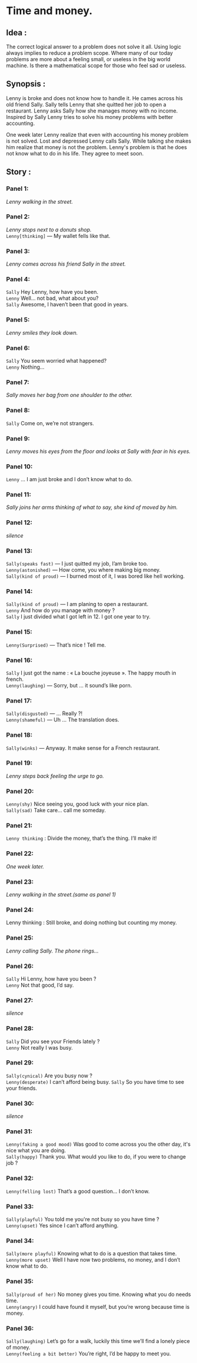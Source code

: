 # Time and money.

## Idea : 

The correct logical answer to a problem does not solve it all. Using logic always implies to reduce a problem scope. 
Where many of our today problems are more about a feeling small, or useless in the big world machine. 
Is there a mathematical scope for those who feel sad or useless. 

## Synopsis :

Lenny is broke and does not know how to handle it. 
He cames across his old friend Sally. 
Sally tells Lenny that she quitted her job to open a restaurant.
Lenny asks Sally how she manages money with no income. 
Inspired by Sally Lenny tries to solve his money problems with better accounting.  

One week later Lenny realize that even with accounting his money problem is not solved. 
Lost and depressed Lenny calls Sally. 
While talking she makes him realize that money is not the problem.
Lenny's problem is that he does not know what to do in his life.
They agree to meet soon.

## Story :


### Panel 1:

*Lenny walking in the street.*

### Panel 2:

*Lenny stops next to a donuts shop.*  
`Lenny[thinking]` — My wallet fells like that.

### Panel 3:

*Lenny comes across his friend Sally in the street.*

### Panel 4:

`Sally` Hey Lenny, how have you been.  
`Lenny` Well… not bad, what about you?  
`Sally` Awesome, I haven’t been that good in years.

### Panel 5:

*Lenny smiles they look down.*

### Panel 6:

`Sally` You seem worried what happened?    
`Lenny` Nothing…

### Panel 7:

*Sally moves her bag from one shoulder to the other.*

### Panel 8:

`Sally` Come on, we’re not strangers.

### Panel 9:

*Lenny moves his eyes from the floor and looks at Sally with fear in his eyes.*

### Panel 10:

`Lenny` … I am just broke and I don’t know what to do.

### Panel 11:

*Sally joins her arms thinking of what to say, she kind of moved by him.*

### Panel 12:

*silence* 

### Panel 13:

`Sally(speaks fast)` — I just quitted my job, I’am broke too.  
`Lenny(astonished)` — How come, you where making big money.  
`Sally(kind of proud)` — I burned most of it, I was bored like hell working.

### Panel 14:

`Sally(kind of proud)` — I am planing to open a restaurant.  
`Lenny` And how do you manage with money ?  
`Sally` I just divided what I got left in 12. I got one year to try.

### Panel 15:

`Lenny(Surprised)` — That’s nice ! Tell me.

### Panel 16:

`Sally` I just got the name : « La bouche joyeuse ». The happy mouth in french.  
`Lenny(laughing)` — Sorry, but … it sound’s like porn.

### Panel 17:

`Sally(disgusted)` — … Really ?!  
`Lenny(shameful)` — Uh … The translation does.

### Panel 18:

`Sally(winks)` — Anyway. It make sense for a French restaurant.

### Panel 19:

*Lenny steps back feeling the urge to go.*

### Panel 20:

`Lenny(shy)` Nice seeing you, good luck with your nice plan.  
`Sally(sad)` Take care… call me someday.

### Panel 21:

`Lenny thinking` : Divide the money, that’s the thing. I’ll make it!

### Panel 22:

*One week later.*

### Panel 23:

*Lenny walking in the street.(same as panel 1)*

### Panel 24:

Lenny thinking : Still broke, and doing nothing but counting my money.

### Panel 25:

*Lenny calling Sally. The phone rings…*

### Panel 26:

`Sally` Hi Lenny, how have you been ?  
`Lenny` Not that good, I’d say.

### Panel 27:

*silence*

### Panel 28:

`Sally` Did you see your Friends lately ?  
`Lenny` Not really I was busy.

### Panel 29:

`Sally(cynical)` Are you busy now ?  
`Lenny(desperate)` I can’t afford being busy.
`Sally` So you have time to see your friends.  

### Panel 30:

*silence*

### Panel 31:

`Lenny(faking a good mood)` Was good to come across you the other day, it's nice what you are doing.  
`Sally(happy)` Thank you. What would you like to do, if you were to change job ?

### Panel 32:

`Lenny(felling lost)` That’s a good question… I don’t know.

### Panel 33:

`Sally(playful)` You told me you're not busy so you have time ?  
`Lenny(upset)` Yes since I can’t afford anything.

### Panel 34:

`Sally(more playful)` Knowing what to do is a question that takes time.  
`Lenny(more upset)` Well I have now two problems, no money, and I don’t know what to do.

### Panel 35:

`Sally(proud of her)` No money gives you time. Knowing what you do needs time.  
`Lenny(angry)` I could have found it myself, but you’re wrong because time is money.

### Panel 36:

`Sally(laughing)` Let’s go for a walk, luckily this time we’ll find a lonely piece of money.  
`Lenny(feeling a bit better)` You’re right, I’d be happy to meet you.


